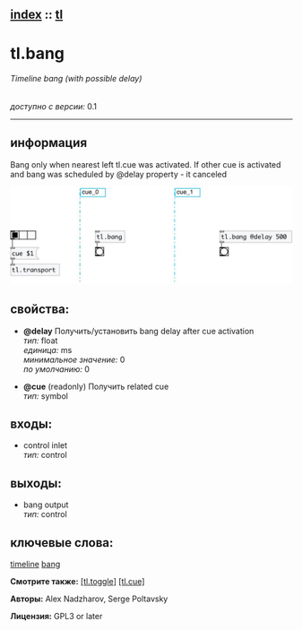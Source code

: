 [index](index.html) :: [tl](category_tl.html)
---

# tl.bang

###### Timeline bang (with possible delay)

*доступно с версии:* 0.1

---


## информация
Bang only when nearest left tl.cue was activated. If other cue is activated and bang was scheduled by @delay property - it canceled


[![example](../examples/img/tl.bang.jpg)](../examples/pd/tl.bang.pd)







## свойства:

* **@delay** 
Получить/установить bang delay after cue activation<br>
_тип:_ float<br>
_единица:_ ms<br>
_минимальное значение:_ 0<br>
_по умолчанию:_ 0<br>

* **@cue** (readonly)
Получить related cue<br>
_тип:_ symbol<br>



## входы:

* control inlet<br>
_тип:_ control



## выходы:

* bang output<br>
_тип:_ control



## ключевые слова:

[timeline](keywords/timeline.html)
[bang](keywords/bang.html)



**Смотрите также:**
[\[tl.toggle\]](tl.toggle.html)
[\[tl.cue\]](tl.cue.html)




**Авторы:** Alex Nadzharov, Serge Poltavsky




**Лицензия:** GPL3 or later






